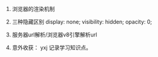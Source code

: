 <!--
 * @Author: your name
 * @Date: 2019-12-28 14:52:08
 * @LastEditTime : 2019-12-29 23:33:56
 * @LastEditors  : Please set LastEditors
 * @Description: In User Settings Edit
 * @FilePath: \beixiang_ly\ly_restart\20191228\readme.md
 -->
1. 浏览器的渲染机制
2. 三种隐藏区别 display: none; visibility: hidden; opacity: 0;
3. 服务器url解析/浏览器v8引擎解析url


4. 意外收获： 
    yxj 记录学习知识点。

